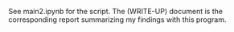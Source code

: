 See main2.ipynb for the script. The (WRITE-UP) document is the corresponding report summarizing my findings with this program. 
